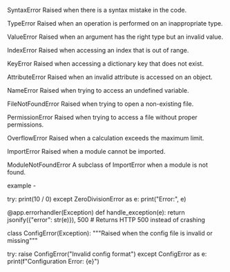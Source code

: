 SyntaxError
    Raised when there is a syntax mistake in the code.
	
TypeError
    Raised when an operation is performed on an inappropriate type.
	
ValueError 
    Raised when an argument has the right type but an invalid value.

IndexError
    Raised when accessing an index that is out of range.

KeyError
    Raised when accessing a dictionary key that does not exist.

AttributeError
    Raised when an invalid attribute is accessed on an object.
	
NameError
    Raised when trying to access an undefined variable.
	
FileNotFoundError
    Raised when trying to open a non-existing file.
	
PermissionError
    Raised when trying to access a file without proper permissions.

OverflowError
     Raised when a calculation exceeds the maximum limit.

ImportError
    Raised when a module cannot be imported.
	
ModuleNotFoundError 
    A subclass of ImportError when a module is not found.

example - 
	
try:
    print(10 / 0)
except ZeroDivisionError as e:
    print("Error:", e)

@app.errorhandler(Exception)
def handle_exception(e):
    return jsonify({"error": str(e)}), 500  # Returns HTTP 500 instead of crashing

class ConfigError(Exception):
    """Raised when the config file is invalid or missing"""

try:
    raise ConfigError("Invalid config format")
except ConfigError as e:
    print(f"Configuration Error: {e}")
